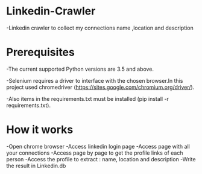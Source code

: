 # Linkedin-Crawler
 -Linkedin crawler to collect my connections name ,location and description
# Prerequisites
 -The current supported Python versions are 3.5 and above.

 -Selenium requires a driver to interface with the chosen browser.In this project used chromedriver (https://sites.google.com/chromium.org/driver/).

 -Also items in the requirements.txt must be installed (pip install -r requirements.txt).
# How it works
 -Open chrome browser
 -Access linkedin login page
 -Access page with all your connections
 -Access page by page to get the profile links of each person
 -Access the profile to extract : name, location and description
 -Write the result in Linkedin.db


